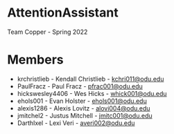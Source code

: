 # AttentionAssistant
Team Copper - Spring 2022

# Members
- krchristlieb - Kendall Christlieb - kchri011@odu.edu
- PaulFracz - Paul Fracz - pfrac001@odu.edu
- hickswesley4406 - Wes Hicks - whick001@odu.edu
- ehols001 - Evan Holster - ehols001@odu.edu
- alexis1286 - Alexis Lovitz - alovi004@odu.edu
- jmitchel2 - Justus Mitchell - jmitc001@odu.edu
- DarthIxel - Lexi Veri - averi002@odu.edu
